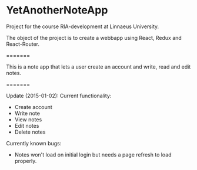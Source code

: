 # YetAnotherNoteApp
Project for the course RIA-development at Linnaeus University.

The object of the project is to create a webbapp using React, Redux and React-Router.

=======

This is a note app that lets a user create an account and write, read and edit notes.

=======

Update (2015-01-02):
Current functionality:
- Create account
- Write note
- View notes
- Edit notes
- Delete notes

Currently known bugs:
- Notes won't load on initial login but needs a page refresh to load properly.
